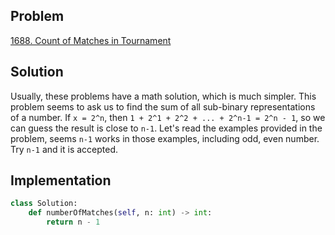 ## Problem
[1688. Count of Matches in Tournament](https://leetcode.com/problems/count-of-matches-in-tournament/)

## Solution
Usually, these problems have a math solution, which is much simpler.
This problem seems to ask us to find the sum of all sub-binary representations of a number.
If `x = 2^n`, then `1 + 2^1 + 2^2 + ... + 2^n-1 = 2^n - 1`, so we can guess the result is close to `n-1`.
Let's read the examples provided in the problem, seems `n-1` works in those examples, including odd, even number. Try `n-1` and it is accepted.

## Implementation
```python
class Solution:
    def numberOfMatches(self, n: int) -> int:
        return n - 1
```
